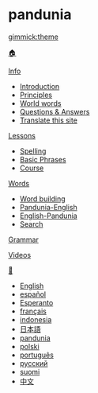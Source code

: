 # pandunia
[gimmick:theme](readable)

[🏠](index.md)

[Info]()

  * [Introduction](dunia_bax.md)
  * [Principles](filsof.md)
  * [World words](dunia_loge.md)
  * [Questions & Answers](kia_i_dap.md)
  * [Translate this site](tarjum.md)

[Lessons]()

  * [Spelling](abc.md)
  * [Basic Phrases](fraze.md)
  * [Course](darse.md)

[Words]()

  * [Word building](loge_ban.md)
  * [Pandunia-English](pandunia-engli.md)
  * [English-Pandunia](engli-pandunia.md)
  * [Search](tiddly.html)

[Grammar](kanun.md)

[Videos](../pandunia/filme.md)

[💬]()

  * [English](../engli/index.md)
  * [español](../espani/index.md)
  * [Esperanto](../esperanto/index.md)
  * [français](../frans/index.md)
  * [indonesia](../malayu/index.md)
  * [日本語](../nipon/index.md)
  * [pandunia](../pandunia/index.md)
  * [polski](../polski/index.md)
  * [português](../portugal/index.md)
  * [русский](../rusi/index.md)
  * [suomi](../suomi/index.md)
  * [中文](../zhongwen/index.md)

